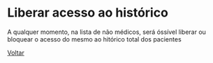 # Liberar acesso ao histórico

A qualquer momento, na lista de não médicos, será óssível liberar ou bloquear o acesso do mesmo ao hitórico total dos pacientes

[Voltar](../README.md)